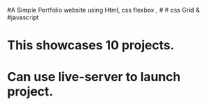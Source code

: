 #A Simple Portfolio website using Html, css flexbox , # # css Grid & #javascript
# This showcases 10 projects.
# Can use live-server to launch project.
